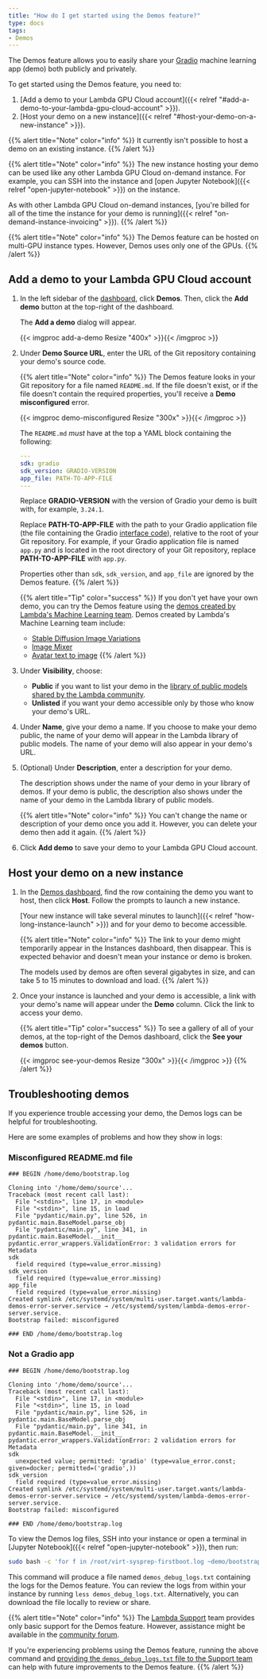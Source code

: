 ```yaml
---
title: "How do I get started using the Demos feature?"
type: docs
tags:
- Demos
---
```


The Demos feature allows you to easily share your
[Gradio](https://gradio.app/) machine learning app (demo) both publicly and
privately.

To get started using the Demos feature, you need to:

1. [Add a demo to your Lambda GPU Cloud account]({{< relref "#add-a-demo-to-your-lambda-gpu-cloud-account" >}}).
1. [Host your demo on a new instance]({{< relref "#host-your-demo-on-a-new-instance" >}}).

{{% alert title="Note" color="info" %}}
It currently isn't possible to host a demo on an existing instance.
{{% /alert %}}

{{% alert title="Note" color="info" %}}
The new instance hosting your demo can be used like any other Lambda GPU Cloud
on-demand instance. For example, you can SSH into the instance and
[open Jupyter Notebook]({{< relref "open-jupyter-notebook" >}}) on the
instance.

As with other Lambda GPU Cloud on-demand instances,
[you're billed for all of the time the instance for your demo is running]({{< relref "on-demand-instance-invoicing" >}}).
{{% /alert %}}

{{% alert title="Note" color="info" %}}
The Demos feature can be hosted on multi-GPU instance types. However, Demos
uses only one of the GPUs.
{{% /alert %}}

## Add a demo to your Lambda GPU Cloud account

1. In the left sidebar of the
   [dashboard](https://cloud.lambdalabs.com/instances), click **Demos**. Then,
   click the **Add demo** button at the top-right of the dashboard.

   The **Add a demo** dialog will appear.

   {{< imgproc add-a-demo Resize "400x" >}}{{< /imgproc >}}

1. Under **Demo Source URL**, enter the URL of the Git repository containing
   your demo's source code.

   {{% alert title="Note" color="info" %}}
   The Demos feature looks in your Git repository for a file named
   `README.md`. If the file doesn't exist, or if the file doesn't contain the
   required properties, you'll receive a **Demo misconfigured** error.

   {{< imgproc demo-misconfigured Resize "300x" >}}{{< /imgproc >}}

   The `README.md` _must_ have at the top a YAML block containing the
   following:

   ```yaml
   ---
   sdk: gradio
   sdk_version: GRADIO-VERSION
   app_file: PATH-TO-APP-FILE
   ---
   ```

   Replace **GRADIO-VERSION** with the version of Gradio your demo is built
   with, for example, `3.24.1`.

   Replace **PATH-TO-APP-FILE** with the path to your Gradio application file
   (the file containing the Gradio
   [interface code](https://gradio.app/docs/#interface)),
   relative to the root of your Git repository. For example, if your Gradio
   application file is named `app.py` and is located in the root directory of
   your Git repository, replace **PATH-TO-APP-FILE** with `app.py`.

   Properties other than `sdk`, `sdk_version`, and `app_file` are ignored by
   the Demos feature.
   {{% /alert %}}

   {{% alert title="Tip" color="success" %}}
   If you don't yet have your own demo, you can try the Demos feature using
   the
   [demos created by Lambda's Machine Learning team](https://huggingface.co/lambdalabs).
   Demos created by Lambda's Machine Learning team include:

   - [Stable Diffusion Image Variations](https://huggingface.co/spaces/lambdalabs/stable-diffusion-image-variations)
   - [Image Mixer](https://huggingface.co/spaces/lambdalabs/image-mixer-demo)
   - [Avatar text to image](https://huggingface.co/spaces/lambdalabs/text-to-avatar)
   {{% /alert %}}

1. Under **Visibility**, choose:

   - **Public** if you want to list your demo in the
     [library of public models shared by the Lambda community](https://cloud.lambdalabs.com/demos).
   - **Unlisted** if you want your demo accessible only by those who know your
     demo's URL.

1. Under **Name**, give your demo a name. If you choose to make your demo
   public, the name of your demo will appear in the Lambda library of public
   models. The name of your demo will also appear in your demo's URL.

1. (Optional) Under **Description**, enter a description for your demo.

   The description shows under the name of your demo in your library of demos.
   If your demo is public, the description also shows under the name of your
   demo in the Lambda library of public models.

   {{% alert title="Note" color="info" %}}
   You can't change the name or description of your demo once you add it.
   However, you can delete your demo then add it again.
   {{% /alert %}}

1. Click **Add demo** to save your demo to your Lambda GPU Cloud account.

## Host your demo on a new instance

1. In the [Demos dashboard](https://cloud.lambdalabs.com/edit-demos), find the
   row containing the demo you want to host, then click **Host**. Follow the
   prompts to launch a new instance.

   [Your new instance will take several minutes to launch]({{< relref "how-long-instance-launch" >}})
   and for your demo to become accessible.

   {{% alert title="Note" color="info" %}}
   The link to your demo might temporarily appear in the Instances dashboard,
   then disappear. This is expected behavior and doesn't mean your instance or
   demo is broken.

   The models used by demos are often several gigabytes in size, and can take 5
   to 15 minutes to download and load.
   {{% /alert %}}

1. Once your instance is launched and your demo is accessible, a link with
   your demo's name will appear under the **Demo** column. Click the link to
   access your demo.

   {{% alert title="Tip" color="success" %}}
   To see a gallery of all of your demos, at the top-right of the Demos
   dashboard, click the **See your demos** button.

   {{< imgproc see-your-demos Resize "300x" >}}{{< /imgproc >}}
   {{% /alert %}}

## Troubleshooting demos

If you experience trouble accessing your demo, the Demos logs can be helpful
for troubleshooting.

Here are some examples of problems and how they show in logs:

### Misconfigured README.md file

```
### BEGIN /home/demo/bootstrap.log

Cloning into '/home/demo/source'...
Traceback (most recent call last):
  File "<stdin>", line 17, in <module>
  File "<stdin>", line 15, in load
  File "pydantic/main.py", line 526, in pydantic.main.BaseModel.parse_obj
  File "pydantic/main.py", line 341, in pydantic.main.BaseModel.__init__
pydantic.error_wrappers.ValidationError: 3 validation errors for Metadata
sdk
  field required (type=value_error.missing)
sdk_version
  field required (type=value_error.missing)
app_file
  field required (type=value_error.missing)
Created symlink /etc/systemd/system/multi-user.target.wants/lambda-demos-error-server.service → /etc/systemd/system/lambda-demos-error-server.service.
Bootstrap failed: misconfigured

### END /home/demo/bootstrap.log
```

### Not a Gradio app

```
### BEGIN /home/demo/bootstrap.log

Cloning into '/home/demo/source'...
Traceback (most recent call last):
  File "<stdin>", line 17, in <module>
  File "<stdin>", line 15, in load
  File "pydantic/main.py", line 526, in pydantic.main.BaseModel.parse_obj
  File "pydantic/main.py", line 341, in pydantic.main.BaseModel.__init__
pydantic.error_wrappers.ValidationError: 2 validation errors for Metadata
sdk
  unexpected value; permitted: 'gradio' (type=value_error.const; given=docker; permitted=('gradio',))
sdk_version
  field required (type=value_error.missing)
Created symlink /etc/systemd/system/multi-user.target.wants/lambda-demos-error-server.service → /etc/systemd/system/lambda-demos-error-server.service.
Bootstrap failed: misconfigured

### END /home/demo/bootstrap.log
```

To view the Demos log files, SSH into your instance or open a terminal in
[Jupyter Notebook]({{< relref "open-jupyter-notebook" >}}), then run:

```bash
sudo bash -c 'for f in /root/virt-sysprep-firstboot.log ~demo/bootstrap.log; do printf "### BEGIN $f\n\n"; cat $f; printf "\n### END $f\n\n"; done > demos_debug_logs.txt; printf "### BEGIN journalctl -u lambda-demos.service\n\n$(journalctl -u lambda-demos.service)\n\n### END journalctl -u lambda-demos.service" >> demos_debug_logs.txt'
```

This command will produce a file named `demos_debug_logs.txt` containing the
logs for the Demos feature. You can review the logs from within your instance
by running `less demos_debug_logs.txt`. Alternatively, you can download the
file locally to review or share.

{{% alert title="Note" color="info" %}}
The [Lambda Support](https://lambdalabs.com/support) team provides only basic
support for the Demos feature. However, assistance might be available in the
[community forum](https://deeptalk.lambdalabs.com/).

If you're experiencing problems using the Demos feature, running the above
command and
[providing the `demos_debug_logs.txt` file to the Support team](https://support.lambdalabs.com/hc/en-us/requests/new)
can help with future improvements to the Demos feature.
{{% /alert %}}
